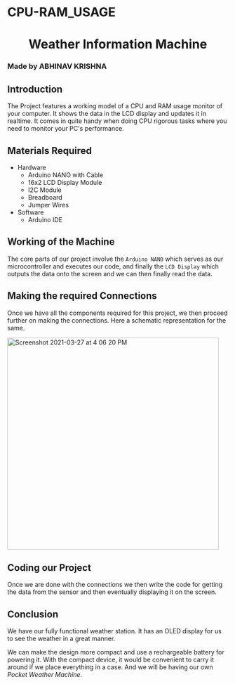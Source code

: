 # CPU-RAM_USAGE

<h1 align="center">Weather Information Machine</h1>

### Made by ABHINAV KRISHNA

## Introduction

The Project features a working model of a CPU and RAM usage monitor of your computer. It shows the data in the LCD display and updates it in realtime. It comes in quite handy when doing CPU rigorous tasks where you need to monitor your PC's performance.

## Materials Required

- Hardware
	- Arduino NANO with Cable
	- 16x2 LCD Display Module
	- I2C Module
	- Breadboard
	- Jumper Wires
- Software
	- Arduino IDE

## Working of the Machine
The core parts of our project involve the `Arduino NANO` which serves as our microcontroller and executes our code, and finally the `LCD Display` which outputs the data onto the screen and we can then finally read the data.

## Making the required Connections
Once we have all the components required for this project, we then proceed further on making the connections. Here a schematic representation for the same.

<img width="482" alt="Screenshot 2021-03-27 at 4 06 20 PM" src="https://user-images.githubusercontent.com/55917035/112719648-eb566d00-8f1f-11eb-961d-ae684109d66e.png">


## Coding our Project

Once we are done with the connections we then write the code for getting the data from the sensor and then eventually displaying it on the screen.

## Conclusion

We have our fully functional weather station. It has an OLED display for us to see the weather in a great manner.

We can make the design more compact and use a rechargeable battery for powering it. With the compact device, it would be convenient to carry it around if we place everything in a case. And we will be having our own *Pocket Weather Machine*.
